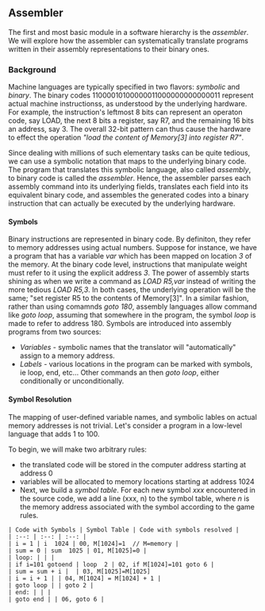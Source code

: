 ## Assembler

The first and most basic module in a software hierarchy is the *assembler*.
We will explore how the assembler can systematically translate programs written
in their assembly representations to their binary ones.

### Background

Machine languages are typically specified in two flavors: *symbolic* and *binary*.
The binary codes 11000010100000011000000000000011 represent actual machine
instructionss, as understood by the underlying hardware. For example, the 
instruction's leftmost 8 bits can represent an operaton code, say LOAD, the next
8 bits a register, say R7, and the remaining 16 bits an address, say 3. The 
overall 32-bit pattern can thus cause the hardware to effect the operation
*"load the content of Memory[3] into register R7"*. 

Since dealing with millions of such elementary tasks can be quite tedious, we
can use a symbolic notation that maps to the underlying binary code. The program
that translates this symbolic language, also called *assembly*, to binary code
is called the *assembler*. Hence, the assembler parses each assembly command into
its underlying fields, translates each field into its equivalent binary code, and
assembles the generated codes into a binary instruction that can actually be
executed by the underlying hardware.

#### Symbols
Binary instructions are represented in binary code. By definiton, they refer to
memory addresses using actual numbers. Suppose for instance, we have a program
that has a variable *var* which has been mapped on location *3* of the memory.
At the binary code level, instructions that manipulate weight must refer to it
using the explicit address *3*. The power of assembly starts shining as when we
write a command as *LOAD R5,var* instead of writing the more tedious *LOAD R5,3*.
In both cases, the underlying operation will be the same; "set register R5 to
the contents of Memory[3]". In a similar fashion, rather than using comamnds
*goto 180*, assembly languages allow command like *goto loop*, assuming that
somewhere in the program, the symbol *loop* is made to refer to address 180.
Symbols are introduced into assembly programs from two sources:
- *Variables* - symbolic names that the translator will "automatically" assign to a memory address.
- *Labels* - various locations in the program can be marked with symbols, ie loop, end, etc... Other commands an then *goto loop*, either conditionally or unconditionally.

#### Symbol Resolution
The mapping of user-defined variable names, and symbolic lables on actual memory
addresses is not trivial. Let's consider a program in a low-level language that
adds 1 to 100.

To begin, we will make two arbitrary rules:
- the translated code will be stored in the computer address starting at address 0
- variables will be allocated to memory locations starting at address 1024
- Next, we build a *symbol table*. For each new symbol *xxx* encountered in the source code, we add a line (xxx, n) to the symbol table, where *n* is the memory address associated with the symbol according to the game rules.
```
| Code with Symbols | Symbol Table | Code with symbols resolved |
| :--: | :--: | :--: |
| i = 1 | i  1024 | 00, M[1024]=1  // M=memory |
| sum = 0 | sum  1025 | 01, M[1025]=0 |
| loop: | | |
| if i=101 gotoend | loop  2 | 02, if M[1024]=101 goto 6 |
| sum = sum + i |  | 03, M[1025]=M[1025] 
| i = i + 1 | | 04, M[1024] = M[1024] + 1 |
| goto loop | | goto 2 |
| end: | | |
| goto end | | 06, goto 6 |
```
